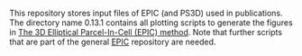 This repository stores input files of EPIC (and PS3D) used in publications. The directory name 0.13.1 contains all
plotting scripts to generate the figures in [The 3D Elliptical Parcel-In-Cell (EPIC) method](https://doi.org/10.1016/j.jcpx.2023.100136). Note that further scripts that are part of the general [EPIC](https://github.com/EPIC-model/epic/tree/0.13.1) repository are needed.
